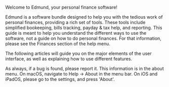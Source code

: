 Welcome to Edmund, your personal finance software!

Edmund is a software bundle designed to help you with the tedious work of personal finances, providing a rich set of tools. These tools include simplified bookeeping, bills tracking, payday & tax help, and reporting. This guide is meant to help you understand the different ways to use the software, not a guide on how to do personal finances. For that information, please see the Finances section of the help menu. 

The following articles will guide you on the major elements of the user interface, as well as explaining how to use different features.

As always, if a bug is found, please report it. This information is in the about menu. On macOS, navigate to Help -> About in the menu bar. On iOS and iPadOS, please go to the settings, and press 'About'.
